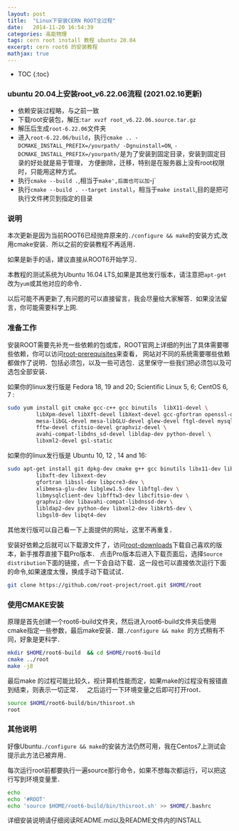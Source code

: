 ```yaml
---
layout: post
title:  "Linux下安装CERN ROOT全过程"
date:   2014-11-20 16:54:39
categories: 高能物理
tags: cern root install 教程 ubuntu 20.04
excerpt: cern root6 的安装教程
mathjax: true
---
```

* TOC
{:toc}

### ubuntu 20.04上安装root_v6.22.06流程 (2021.02.16更新)

- 依赖安装过程略，与之前一致
- 下载root安装包，解压:`tar xvzf root_v6.22.06.source.tar.gz`
- 解压后生成`root-6.22.06`文件夹
- 进入`root-6.22.06/build`，执行`cmake .. -DCMAKE_INSTALL_PREFIX=/yourpath/ -Dgnuinstall=ON`,
    `-DCMAKE_INSTALL_PREFIX=/yourpath/`是为了安装到固定目录，安装到固定目录的好处就是易于管理，
    方便删除，迁移，特别是在服务器上没有root权限时，只能用这种方式。
- 执行`cmake --build .`,相当于`make',后面也可以加`-j<N>`
- 执行`cmake --build . --target install`，相当于`make install`,目的是把可执行文件拷贝到指定的目录


### 说明

本次更新是因为当前ROOT6已经抛弃原来的`./configure && make`的安装方式,改用cmake安装．所以之前的安装教程不再适用．

如果是新手的话，建议直接从ROOT6开始学习．

本教程的测试系统为Ubuntu 16.04 LTS,如果是其他发行版本，请注意把`apt-get`改为`yum`或其他对应的命令．

以后可能不再更新了,有问题的可以直接留言，我会尽量给大家解答．如果没法留言，你可能需要科学上网.

### 准备工作

安装ROOT需要先补充一些依赖的包或库，ROOT官网上详细的列出了具体需要哪些依赖，你可以访问[root-prerequisites](https://root.cern.ch/build-prerequisites)来查看，
网站对不同的系统需要哪些依赖都做作了说明．包括必须包，以及一些可选包．这里保守一些我们把必须包以及可选包全部安装．

如果你的linux发行版是 Fedora 18, 19 and 20; Scientific Linux 5, 6; CentOS 6, 7 :

```bash
sudo yum install git cmake gcc-c++ gcc binutils  libX11-devel \  
         libXpm-devel libXft-devel libXext-devel gcc-gfortran openssl-devel pcre-devel \
         mesa-libGL-devel mesa-libGLU-devel glew-devel ftgl-devel mysql-devel \
         fftw-devel cfitsio-devel graphviz-devel \
         avahi-compat-libdns_sd-devel libldap-dev python-devel \
         libxml2-devel gsl-static
```
如果你的linux发行版是 Ubuntu 10, 12 , 14 and 16:

```bash
sudo apt-get install git dpkg-dev cmake g++ gcc binutils libx11-dev libxpm-dev \
         libxft-dev libxext-dev
         gfortran libssl-dev libpcre3-dev \
         xlibmesa-glu-dev libglew1.5-dev libftgl-dev \
         libmysqlclient-dev libfftw3-dev libcfitsio-dev \
         graphviz-dev libavahi-compat-libdnssd-dev \
         libldap2-dev python-dev libxml2-dev libkrb5-dev \
         libgsl0-dev libqt4-dev
```

其他发行版可以自己看一下上面提供的网址，这里不再重复．

安装好依赖之后就可以下载源文件了，访问[root-downloads](https://root.cern.ch/downloading-root)下载自己喜欢的版本，新手推荐直接下载Pro版本．
点击Pro版本后进入下载页面后，选择`Source distribution`下面的链接，点一下会自动下载．这一段也可以直接依次运行下面的命令,如果速度太慢，换成手动下载试试．

```bash
git clone https://github.com/root-project/root.git $HOME/root
```

### 使用CMAKE安装

原理是首先创建一个root6-build文件夹，然后进入root6-build文件夹后使用cmake指定一些参数，最后make安装．跟`./configure && make `的方式稍有不同，好象是更科学．

```bash
mkdir $HOME/root6-build  && cd $HOME/root6-build  
cmake ../root  
make -j8
```

最后make 的过程可能比较久，视计算机性能而定，如果make的过程没有报错直到结束，则表示一切正常．　
之后运行一下环境变量之后即可打开root．  
```bash
source $HOME/root6-build/bin/thisroot.sh  
root
```

### 其他说明

好像Ubuntu`./configure && make`的安装方法仍然可用，我在Centos7上测试会提示此方法已被弃用．

每次运行root前都要执行一遍source那行命令，如果不想每次都运行，可以把这行写到环境变量里．
```bash
echo
echo '#ROOT'
echo 'source $HOME/root6-build/bin/thisroot.sh' >> $HOME/.bashrc
```
详细安装说明请仔细阅读README.md以及README文件内的INSTALL
